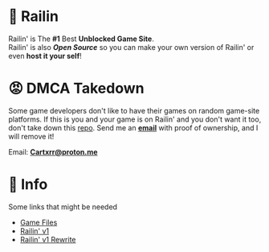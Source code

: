 # 🚈 Railin
Railin' is The **#1** Best **Unblocked Game Site**. <br>
Railin' is also ***Open Source*** so you can make your own version of Railin' or even **host it your self**!

# 😡 DMCA Takedown
Some game developers don't like to have their games on random game-site platforms. If this is you and your game is on Railin' and you don't want it too, don't take down this [repo](https://github.com/RailinGames/files). Send me an [**email**](mailto:Cartxrr@proton.me) with proof of ownership, and I will remove it!

Email: [**Cartxrr@proton.me**](mailto:Cartxrr@proton.me)

# 📜 Info
Some links that might be needed
- [Game Files](https://github.com/RailinGames/files)
- [Railin' v1](https://github.com/RailinGames/v1)
- [Railin' v1 Rewrite](https://railingames.github.io/v1-Rewrite/)
